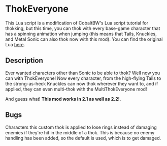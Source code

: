 # ThokEveryone
This Lua script is a modification of CobaltBW's Lua script tutorial for thokking, but this time, you can thok with every base-game character that has a spinning animation when 
jumping (this means that Tails, Knuckles, and Metal Sonic can also thok now with this mod).
You can find the original Lua [here](https://mb.srb2.org/threads/lua-thok-scripting-example.30555/).

## Description
Ever wanted characters other than Sonic to be able to thok? Well now you can with ThokEveryone! Now every character, from the high-flying Tails to the strong-as-heck Knuckles 
can now thok wherever they want to, and if applied, they can even multi-thok with the MultiThokEveryone mod!

And guess what! **This mod works in 2.1 as well as 2.2!**.

## Bugs
Characters this custom thok is applied to lose rings instead of damaging enemies if they're hit in the middle of a thok.
This is because no enemy handling has been added, so the default is used, which is to get damaged.
